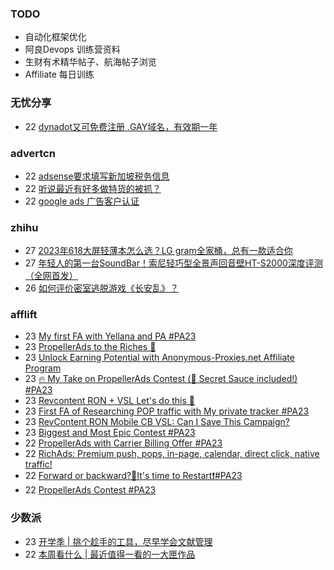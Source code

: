 ### TODO
-  自动化框架优化
-  阿良Devops 训练营资料
-  生财有术精华帖子、航海帖子浏览
-  Affiliate 每日训练

### 无忧分享
<!-- ruyo:START -->
-  22 [dynadot又可免费注册 .GAY域名，有效期一年](https://51.ruyo.net/18483.html)<!-- ruyo:END -->

### advertcn
<!-- advertcn:START -->
-  22 [adsense要求填写新加坡税务信息](https://www.advertcn.com/forum.php?mod=viewthread&tid=112225)
-  22 [听说最近有好多做特货的被抓？](https://www.advertcn.com/forum.php?mod=viewthread&tid=112219)
-  22 [google ads 广告客户认证](https://www.advertcn.com/forum.php?mod=viewthread&tid=112217)<!-- advertcn:END -->

### zhihu
<!-- zhihu:START -->
-  27 [2023年618大屏轻薄本怎么选？LG gram全家桶，总有一款适合你](http://zhuanlan.zhihu.com/p/632641888?utm_campaign=rss&utm_medium=rss&utm_source=rss&utm_content=title)
-  27 [年轻人的第一台SoundBar！索尼轻巧型全景声回音壁HT-S2000深度评测（全网首发）](http://zhuanlan.zhihu.com/p/630990296?utm_campaign=rss&utm_medium=rss&utm_source=rss&utm_content=title)
-  26 [如何评价密室逃脱游戏《长安乱》？](http://www.zhihu.com/question/563950552/answer/3045961312?utm_campaign=rss&utm_medium=rss&utm_source=rss&utm_content=title)<!-- zhihu:END -->

### afflift
<!-- afflift:START -->
-  23 [My first FA with Yellana and PA #PA23](https://afflift.com/f/threads/my-first-fa-with-yellana-and-pa-pa23.11577/)
-  23 [PropellerAds to the Riches 🤑](https://afflift.com/f/threads/propellerads-to-the-riches-%F0%9F%A4%91.11567/)
-  23 [Unlock Earning Potential with Anonymous-Proxies.net Affiliate Program](https://afflift.com/f/threads/unlock-earning-potential-with-anonymous-proxies-net-affiliate-program.11473/)
-  23 [🔥 My Take on PropellerAds Contest &lpar;🍅 Secret Sauce included!&rpar; #PA23](https://afflift.com/f/threads/%F0%9F%94%A5-my-take-on-propellerads-contest-%F0%9F%8D%85-secret-sauce-included-pa23.11642/)
-  23 [Revcontent RON + VSL Let&#39;s do this 🚀](https://afflift.com/f/threads/revcontent-ron-vsl-lets-do-this-%F0%9F%9A%80.9662/)
-  23 [First FA of Researching POP traffic with My private tracker #PA23](https://afflift.com/f/threads/first-fa-of-researching-pop-traffic-with-my-private-tracker-pa23.11552/)
-  23 [RevContent RON Mobile CB VSL: Can I Save This Campaign?](https://afflift.com/f/threads/revcontent-ron-mobile-cb-vsl-can-i-save-this-campaign.11587/)
-  23 [Biggest and Most Epic Contest #PA23](https://afflift.com/f/threads/biggest-and-most-epic-contest-pa23.11557/)
-  22 [PropellerAds with Carrier Billing Offer #PA23](https://afflift.com/f/threads/propellerads-with-carrier-billing-offer-pa23.11672/)
-  22 [RichAds: Premium push, pops, in-page, calendar, direct click, native traffic!](https://afflift.com/f/threads/richads-premium-push-pops-in-page-calendar-direct-click-native-traffic.991/)
-  22 [Forward or backward?🥺It&#39;s time to Restart❗#PA23](https://afflift.com/f/threads/forward-or-backward-%F0%9F%A5%BAits-time-to-restart%E2%9D%97-pa23.11550/)
-  22 [PropellerAds Contest #PA23](https://afflift.com/f/threads/propellerads-contest-pa23.11548/)<!-- afflift:END -->

### 少数派
<!-- sspai:START -->
-  23 [开学季 | 挑个趁手的工具，尽早学会文献管理](https://sspai.com/post/82931)
-  22 [本周看什么 | 最近值得一看的一大匣作品](https://sspai.com/post/83155)<!-- sspai:END -->
